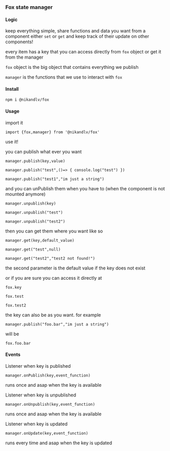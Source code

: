 ### Fox state manager

#### Logic

keep everything simple, share functions and data you want from a component either `set` or `get` and keep track of their update on other components!

every item has a key that you can access directly from `fox` object or get it from the manager

`fox` object is the big object that contains everything we publish

`manager` is the functions that we use to interact with `fox`

#### Install

`npm i @nikandlv/fox`

#### Usage

import it

`import {fox,manager} from '@nikandlv/fox'`

use it!

you can publish what ever you want

`manager.publish(key,value)`

`manager.publish("test",()=> { console.log("test") })`

`manager.publish("test1","im just a string")`

and you can unPublish them when you have to (when the component is not mounted anymore)

`manager.unpublish(key)`

`manager.unpublish("test")`

`manager.unpublish("test2")`

then you can get them where you want like so

`manager.get(key,default_value)`

`manager.get("test",null)`

`manager.get("test2","test2 not found!")`

the second parameter is the default value if the key does not exist

or if you are sure you can access it directly at

`fox.key`

`fox.test`

`fox.test2`

the key can also be as you want. for example

`manager.publish("foo.bar","im just a string")`

will be

`fox.foo.bar`

#### Events

Listener when key is published 

`manager.onPublish(key,event_function)`

runs once and asap when the key is available

Listener when key is unpublished 

`manager.onUnpublish(key,event_function)`

runs once and asap when the key is available

Listener when key is updated 

`manager.onUpdate(key,event_function)`

runs every time and asap when the key is updated
